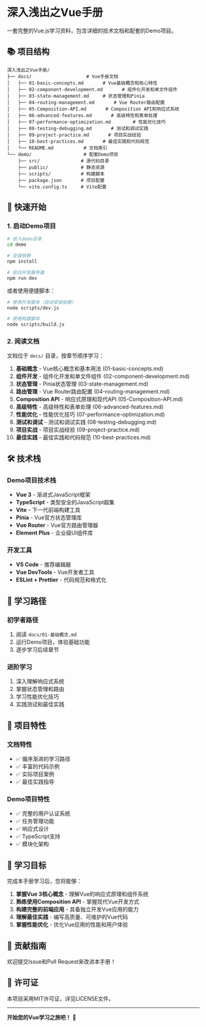 # 深入浅出之Vue手册

一套完整的Vue.js学习资料，包含详细的技术文档和配套的Demo项目。

## 📚 项目结构

```
深入浅出之Vue手册/
├── docs/                    # Vue手册文档
│   ├── 01-basic-concepts.md       # Vue基础概念和核心特性
│   ├── 02-component-development.md       # 组件化开发和单文件组件
│   ├── 03-state-management.md     # 状态管理和Pinia
│   ├── 04-routing-management.md       # Vue Router路由配置
│   ├── 05-Composition-API.md       # Composition API和响应式系统
│   ├── 06-advanced-features.md       # 高级特性和表单处理
│   ├── 07-performance-optimization.md        # 性能优化技巧
│   ├── 08-testing-debugging.md       # 测试和调试实践
│   ├── 09-project-practice.md       # 项目实战经验
│   ├── 10-best-practices.md       # 最佳实践和代码规范
│   └── README.md           # 文档索引
└── demo/                   # 配套Demo项目
    ├── src/               # 源代码目录
    ├── public/            # 静态资源
    ├── scripts/           # 构建脚本
    ├── package.json       # 项目配置
    └── vite.config.ts     # Vite配置
```

## 🚀 快速开始

### 1. 启动Demo项目

```bash
# 进入demo目录
cd demo

# 安装依赖
npm install

# 启动开发服务器
npm run dev
```

或者使用便捷脚本：

```bash
# 使用开发脚本（自动安装依赖）
node scripts/dev.js

# 使用构建脚本
node scripts/build.js
```

### 2. 阅读文档

文档位于 `docs/` 目录，按章节顺序学习：

1. **基础概念** - Vue核心概念和基本用法 (01-basic-concepts.md)
2. **组件开发** - 组件化开发和单文件组件 (02-component-development.md)
3. **状态管理** - Pinia状态管理 (03-state-management.md)
4. **路由管理** - Vue Router路由配置 (04-routing-management.md)
5. **Composition API** - 响应式原理和现代API (05-Composition-API.md)
6. **高级特性** - 高级特性和表单处理 (06-advanced-features.md)
7. **性能优化** - 性能优化技巧 (07-performance-optimization.md)
8. **测试和调试** - 测试和调试实践 (08-testing-debugging.md)
9. **项目实战** - 项目实战经验 (09-project-practice.md)
10. **最佳实践** - 最佳实践和代码规范 (10-best-practices.md)

## 🛠️ 技术栈

### Demo项目技术栈
- **Vue 3** - 渐进式JavaScript框架
- **TypeScript** - 类型安全的JavaScript超集
- **Vite** - 下一代前端构建工具
- **Pinia** - Vue官方状态管理库
- **Vue Router** - Vue官方路由管理器
- **Element Plus** - 企业级UI组件库

### 开发工具
- **VS Code** - 推荐编辑器
- **Vue DevTools** - Vue开发者工具
- **ESLint + Prettier** - 代码规范和格式化

## 📖 学习路径

### 初学者路径
1. 阅读 `docs/01-基础概念.md`
2. 运行Demo项目，体验基础功能
3. 逐步学习后续章节

### 进阶学习
1. 深入理解响应式系统
2. 掌握状态管理和路由
3. 学习性能优化技巧
4. 实践测试和最佳实践

## 🔧 项目特性

### 文档特性
- ✅ 循序渐进的学习路径
- ✅ 丰富的代码示例
- ✅ 实际项目案例
- ✅ 最佳实践指导

### Demo项目特性
- ✅ 完整的用户认证系统
- ✅ 任务管理功能
- ✅ 响应式设计
- ✅ TypeScript支持
- ✅ 模块化架构

## 🎯 学习目标

完成本手册学习后，您将能够：

1. **掌握Vue 3核心概念** - 理解Vue的响应式原理和组件系统
2. **熟练使用Composition API** - 掌握现代Vue开发方式
3. **构建完整的前端应用** - 具备独立开发Vue应用的能力
4. **理解最佳实践** - 编写高质量、可维护的Vue代码
5. **掌握性能优化** - 优化Vue应用的性能和用户体验

## 🤝 贡献指南

欢迎提交Issue和Pull Request来改进本手册！

## 📄 许可证

本项目采用MIT许可证，详见LICENSE文件。

---

**开始您的Vue学习之旅吧！** 🎉
